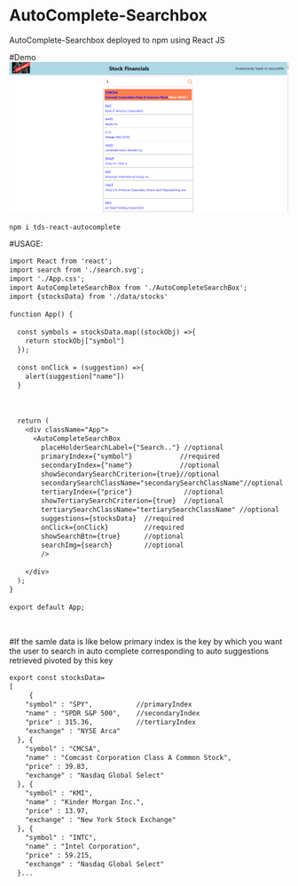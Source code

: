 # AutoComplete-Searchbox
AutoComplete-Searchbox deployed to npm using React JS

#Demo
![alt text](https://github.com/DhanaTontanahal/AutoComplete-Searchbox/blob/master/autocompletedemo.PNG)

```
npm i tds-react-autocomplete
```

#USAGE:

```
import React from 'react';
import search from './search.svg';
import './App.css';
import AutoCompleteSearchBox from './AutoCompleteSearchBox';
import {stocksData} from './data/stocks'

function App() {

  const symbols = stocksData.map((stockObj) =>{
    return stockObj["symbol"]
  });

  const onClick = (suggestion) =>{
    alert(suggestion["name"])
  }



  return (
    <div className="App">
      <AutoCompleteSearchBox
        placeHolderSearchLabel={"Search.."} //optional
        primaryIndex={"symbol"}            //required  
        secondaryIndex={"name"}            //optional
        showSecondarySearchCriterion={true}//optional
        secondarySearchClassName="secondarySearchClassName"//optional
        tertiaryIndex={"price"}             //optional
        showTertiarySearchCriterion={true}  //optional
        tertiarySearchClassName="tertiarySearchClassName" //optional
        suggestions={stocksData}  //required    
        onClick={onClick}         //required
        showSearchBtn={true}      //optional
        searchImg={search}        //optional
        />
      
    </div>
  );
}

export default App;



```

#If the samle data is like below primary index is the key by which you want the user to search in auto complete corresponding to auto suggestions retrieved pivoted by this key 
```
export const stocksData=
[
     {
    "symbol" : "SPY",           //primaryIndex
    "name" : "SPDR S&P 500",    //secondaryIndex
    "price" : 315.36,           //tertiaryIndex
    "exchange" : "NYSE Arca"
  }, {
    "symbol" : "CMCSA",
    "name" : "Comcast Corporation Class A Common Stock",
    "price" : 39.83,
    "exchange" : "Nasdaq Global Select"
  }, {
    "symbol" : "KMI",
    "name" : "Kinder Morgan Inc.",
    "price" : 13.97,
    "exchange" : "New York Stock Exchange"
  }, {
    "symbol" : "INTC",
    "name" : "Intel Corporation",
    "price" : 59.215,
    "exchange" : "Nasdaq Global Select"
  }...
  
```
